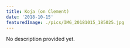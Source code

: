 ```yaml
---
title: Koja (on Clement)
date: '2018-10-15'
featuredImage: ./pics/IMG_20181015_185025.jpg
---
```


No description provided yet.
